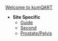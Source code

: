 
[Welcome to kumQART](Readme.md)
- **Site Specific**
    - [Guide](Home/guide.md)
    - [Second](Home/second.md)
    - [Prostate/Pelvis](Home/ProstatePelvis.md)
